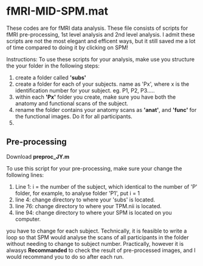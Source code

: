 # fMRI-MID-SPM.mat
These codes are for fMRI data analysis. 
These file consists of scripts for fMRI pre-processing, 1st level analysis and 2nd level analysis. I admit these scripts are not the most elegant and efficent ways, but it still saved me a lot of time compared to doing it by clicking on SPM! 


Instructions: 
To use these scripts for your analysis, make use you structure the your folder in the following steps:
1. create a folder called **'subs'**
2. create a folder for each of your subjects. name as 'Px', where x is the identification number for your subject. eg. P1, P2, P3.....
3. within each **'Px'** folder you create, make sure you have both the anatomy and functional scans of the subject.
4. rename the folder contains your anatomy scans as **'anat'**, and **'func'** for the functional images. Do it for all participants. 
5. 

## Pre-processing 
Download **preproc_JY.m**

To use this script for your pre-processing, make sure your change the following lines: 
1. Line 1: i = the number of the subject, which identical to the number of 'P' folder, for example, to analyse folder 'P1', put i = 1
2. line 4: change directory to where your 'subs' is located.
3. line 76: change directory to where your TPM.nii is located.
4. line 94: change directory to where your SPM is located on you computer. 


you have to change for each subject. Technically, it is feasible to write a loop so that SPM would analyse the scans of all participants in the folder without needing to change to subject number. Practically, however it is alwasys **Recommanded** to check the result of pre-processed images, and I would recommand you to do so after each run. 
